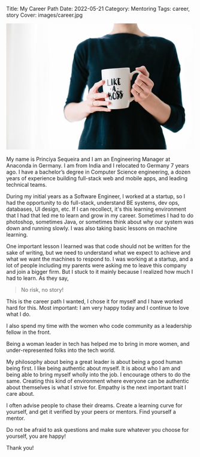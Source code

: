 Title: My Career Path
Date: 2022-05-21
Category: Mentoring
Tags: career, story
Cover: images/career.jpg

![Cover image](images/career.jpg)

My name is Princiya Sequeira and I am an Engineering Manager at Anaconda in Germany.
I am from India and I relocated to Germany 7 years ago.
I have a bachelor’s degree in Computer Science engineering, a dozen years of experience building full-stack web and mobile apps, and leading technical teams.

During my initial years as a Software Engineer, I worked at a startup, so I had the opportunity to do full-stack, understand BE systems, dev ops, databases, UI design, etc. If I can recollect, it's this learning environment that I had that led me to learn and grow in my career. Sometimes I had to do photoshop, sometimes Java, or sometimes think about why our system was down and running slowly. I was also taking basic lessons on machine learning.

One important lesson I learned was that code should not be written for the sake of writing, but we need to understand what we expect to achieve and what we want the machines to respond to.
I was working at a startup, and a lot of people including my parents were asking me to leave this company and join a bigger firm. But I stuck to it mainly because I realized how much I had to learn. As they say,

> No risk, no story!

This is the career path I wanted, I chose it for myself and I have worked hard for this. Most important: I am very happy today and I continue to love what I do.

I also spend my time with the women who code community as a leadership fellow in the front.

Being a woman leader in tech has helped me to bring in more women, and under-represented folks into the tech world.

My philosophy about being a great leader is about being a good human being first. I like being authentic about myself. It is about who I am and being able to bring myself wholly into the job. I encourage others to do the same. Creating this kind of environment where everyone can be authentic about themselves is what I strive for. Empathy is the next important trait I care about.

I often advise people to chase their dreams. Create a learning curve for yourself, and get it verified by your peers or mentors. Find yourself a mentor.

Do not be afraid to ask questions and make sure whatever you choose for yourself, you are happy!

Thank you!
